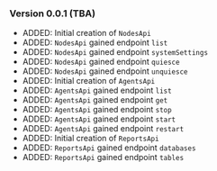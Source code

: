 ### Version 0.0.1 (TBA)

* ADDED: Initial creation of `NodesApi`
* ADDED: `NodesApi` gained endpoint `list`
* ADDED: `NodesApi` gained endpoint `systemSettings`
* ADDED: `NodesApi` gained endpoint `quiesce`
* ADDED: `NodesApi` gained endpoint `unquiesce`
* ADDED: Initial creation of `AgentsApi`
* ADDED: `AgentsApi` gained endpoint `list`
* ADDED: `AgentsApi` gained endpoint `get`
* ADDED: `AgentsApi` gained endpoint `stop`
* ADDED: `AgentsApi` gained endpoint `start`
* ADDED: `AgentsApi` gained endpoint `restart`
* ADDED: Initial creation of `ReportsApi`
* ADDED: `ReportsApi` gained endpoint `databases`
* ADDED: `ReportsApi` gained endpoint `tables`
